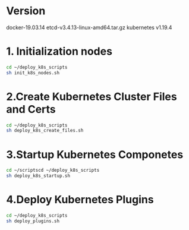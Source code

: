 # Version
docker-19.03.14
etcd-v3.4.13-linux-amd64.tar.gz
kubernetes v1.19.4

# 1. Initialization nodes

```sh
cd ~/deploy_k8s_scripts
sh init_k8s_nodes.sh
```



# 2.Create Kubernetes Cluster Files and Certs

```sh
cd ~/deploy_k8s_scripts
sh deploy_k8s_create_files.sh
```



# 3.Startup Kubernetes Componetes

```sh
cd ~/scriptscd ~/deploy_k8s_scripts
sh deploy_k8s_startup.sh
```



# 4.Deploy Kubernetes Plugins

```sh
cd ~/deploy_k8s_scripts
sh deploy_plugins.sh
```

